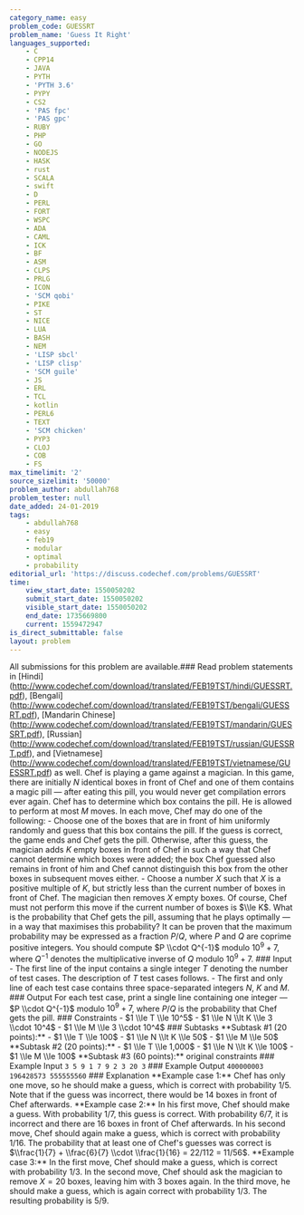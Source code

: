 ```yaml
---
category_name: easy
problem_code: GUESSRT
problem_name: 'Guess It Right'
languages_supported:
    - C
    - CPP14
    - JAVA
    - PYTH
    - 'PYTH 3.6'
    - PYPY
    - CS2
    - 'PAS fpc'
    - 'PAS gpc'
    - RUBY
    - PHP
    - GO
    - NODEJS
    - HASK
    - rust
    - SCALA
    - swift
    - D
    - PERL
    - FORT
    - WSPC
    - ADA
    - CAML
    - ICK
    - BF
    - ASM
    - CLPS
    - PRLG
    - ICON
    - 'SCM qobi'
    - PIKE
    - ST
    - NICE
    - LUA
    - BASH
    - NEM
    - 'LISP sbcl'
    - 'LISP clisp'
    - 'SCM guile'
    - JS
    - ERL
    - TCL
    - kotlin
    - PERL6
    - TEXT
    - 'SCM chicken'
    - PYP3
    - CLOJ
    - COB
    - FS
max_timelimit: '2'
source_sizelimit: '50000'
problem_author: abdullah768
problem_tester: null
date_added: 24-01-2019
tags:
    - abdullah768
    - easy
    - feb19
    - modular
    - optimal
    - probability
editorial_url: 'https://discuss.codechef.com/problems/GUESSRT'
time:
    view_start_date: 1550050202
    submit_start_date: 1550050202
    visible_start_date: 1550050202
    end_date: 1735669800
    current: 1559472947
is_direct_submittable: false
layout: problem
---
```

All submissions for this problem are available.\### Read problem statements in \[Hindi\](http://www.codechef.com/download/translated/FEB19TST/hindi/GUESSRT.pdf), \[Bengali\](http://www.codechef.com/download/translated/FEB19TST/bengali/GUESSRT.pdf), \[Mandarin Chinese\](http://www.codechef.com/download/translated/FEB19TST/mandarin/GUESSRT.pdf), \[Russian\](http://www.codechef.com/download/translated/FEB19TST/russian/GUESSRT.pdf), and \[Vietnamese\](http://www.codechef.com/download/translated/FEB19TST/vietnamese/GUESSRT.pdf) as well. Chef is playing a game against a magician. In this game, there are initially $N$ identical boxes in front of Chef and one of them contains a magic pill ― after eating this pill, you would never get compilation errors ever again. Chef has to determine which box contains the pill. He is allowed to perform at most $M$ moves. In each move, Chef may do one of the following: - Choose one of the boxes that are in front of him uniformly randomly and guess that this box contains the pill. If the guess is correct, the game ends and Chef gets the pill. Otherwise, after this guess, the magician adds $K$ empty boxes in front of Chef in such a way that Chef cannot determine which boxes were added; the box Chef guessed also remains in front of him and Chef cannot distinguish this box from the other boxes in subsequent moves either. - Choose a number $X$ such that $X$ is a positive multiple of $K$, but strictly less than the current number of boxes in front of Chef. The magician then removes $X$ empty boxes. Of course, Chef must not perform this move if the current number of boxes is $\\le K$. What is the probability that Chef gets the pill, assuming that he plays optimally ― in a way that maximises this probability? It can be proven that the maximum probability may be expressed as a fraction $P/Q$, where $P$ and $Q$ are coprime positive integers. You should compute $P \\cdot Q^{-1}$ modulo $10^9+7$, where $Q^{-1}$ denotes the multiplicative inverse of $Q$ modulo $10^9+7$. ### Input - The first line of the input contains a single integer $T$ denoting the number of test cases. The description of $T$ test cases follows. - The first and only line of each test case contains three space-separated integers $N$, $K$ and $M$. ### Output For each test case, print a single line containing one integer ― $P \\cdot Q^{-1}$ modulo $10^9+7$, where $P/Q$ is the probability that Chef gets the pill. ### Constraints - $1 \\le T \\le 10^5$ - $1 \\le N \\lt K \\le 3 \\cdot 10^4$ - $1 \\le M \\le 3 \\cdot 10^4$ ### Subtasks \*\*Subtask #1 (20 points):\*\* - $1 \\le T \\le 100$ - $1 \\le N \\lt K \\le 50$ - $1 \\le M \\le 50$ \*\*Subtask #2 (20 points):\*\* - $1 \\le T \\le 1,000$ - $1 \\le N \\lt K \\le 100$ - $1 \\le M \\le 100$ \*\*Subtask #3 (60 points):\*\* original constraints ### Example Input ``` 3 5 9 1 7 9 2 3 20 3 ``` ### Example Output ``` 400000003 196428573 555555560 ``` ### Explanation \*\*Example case 1:\*\* Chef has only one move, so he should make a guess, which is correct with probability $1/5$. Note that if the guess was incorrect, there would be $14$ boxes in front of Chef afterwards. \*\*Example case 2:\*\* In his first move, Chef should make a guess. With probability $1/7$, this guess is correct. With probability $6/7$, it is incorrect and there are $16$ boxes in front of Chef afterwards. In his second move, Chef should again make a guess, which is correct with probability $1/16$. The probability that at least one of Chef's guesses was correct is $\\frac{1}{7} + \\frac{6}{7} \\cdot \\frac{1}{16} = 22/112 = 11/56$. \*\*Example case 3:\*\* In the first move, Chef should make a guess, which is correct with probability $1/3$. In the second move, Chef should ask the magician to remove $X = 20$ boxes, leaving him with $3$ boxes again. In the third move, he should make a guess, which is again correct with probability $1/3$. The resulting probability is $5/9$.
